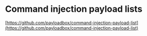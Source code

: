 # Command injection payload lists

[https://github.com/payloadbox/command-injection-payload-list](https://github.com/payloadbox/command-injection-payload-list)
